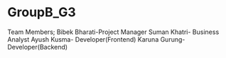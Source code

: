 # GroupB_G3
Team Members;
Bibek Bharati-Project Manager
Suman Khatri- Business Analyst
Ayush Kusma- Developer(Frontend)
Karuna Gurung- Developer(Backend)
